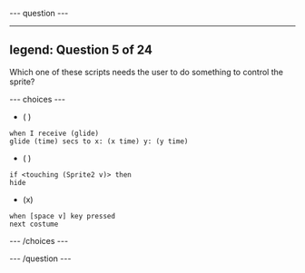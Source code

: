 
--- question ---

---
legend: Question 5 of 24
---

Which one of these scripts needs the user to do something to control the sprite? 

--- choices ---

- ( )
```blocks3
when I receive (glide)
glide (time) secs to x: (x time) y: (y time)
```

- ( )
```blocks3
if <touching (Sprite2 v)> then
hide
```

- (x)
```blocks3
when [space v] key pressed
next costume
```

--- /choices ---

--- /question ---
